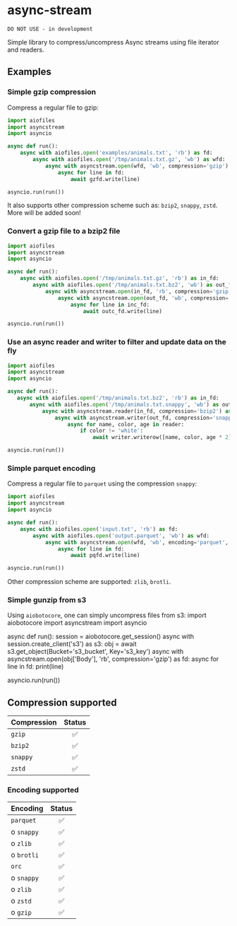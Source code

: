 async-stream
============

    DO NOT USE - in development


Simple library to compress/uncompress Async streams using file iterator and readers.

## Examples

### Simple gzip compression

Compress a regular file to gzip:
```python
import aiofiles
import asyncstream
import asyncio

async def run():
    async with aiofiles.open('examples/animals.txt', 'rb') as fd:
        async with aiofiles.open('/tmp/animals.txt.gz', 'wb') as wfd:
            async with asyncstream.open(wfd, 'wb', compression='gzip') as gzfd:
                async for line in fd:
                    await gzfd.write(line)

asyncio.run(run())
```

It also supports other compression scheme such as: `bzip2`, `snappy`, `zstd`. More will be added soon!

### Convert a gzip file to a bzip2 file

```python
import aiofiles
import asyncstream
import asyncio

async def run():
    async with aiofiles.open('/tmp/animals.txt.gz', 'rb') as in_fd:
        async with aiofiles.open('/tmp/animals.txt.bz2', 'wb') as out_fd:
            async with asyncstream.open(in_fd, 'rb', compression='gzip') as inc_fd:
                async with asyncstream.open(out_fd, 'wb', compression='bzip2') as outc_fd:
                    async for line in inc_fd:
                        await outc_fd.write(line)

asyncio.run(run())
```

### Use an async reader and writer to filter and update data on the fly
 ```python
import aiofiles
import asyncstream
import asyncio
 
async def run():
    async with aiofiles.open('/tmp/animals.txt.bz2', 'rb') as in_fd:
        async with aiofiles.open('/tmp/animals.txt.snappy', 'wb') as out_fd:
            async with asyncstream.reader(in_fd, compression='bzip2') as reader:
                async with asyncstream.writer(out_fd, compression='snappy') as writer:
                    async for name, color, age in reader:
                        if color != 'white':
                            await writer.writerow([name, color, age * 2])
 
asyncio.run(run())
```

### Simple parquet encoding

Compress a regular file to `parquet` using the compression `snappy`:

```python
import aiofiles
import asyncstream
import asyncio

async def run():
    async with aiofiles.open('input.txt', 'rb') as fd:
        async with aiofiles.open('output.parquet', 'wb') as wfd:
            async with asyncstream.open(wfd, 'wb', encoding='parquet', compression='snappy') as pqfd:
                async for line in fd:
                    await pqfd.write(line)

asyncio.run(run())
```

Other compression scheme are supported: `zlib`, `brotli`.

### Simple gunzip from s3

Using `aiobotocore`, one can simply uncompress files from s3:
import aiobotocore
import asyncstream
import asyncio

async def run():
    session = aiobotocore.get_session()
    async with session.create_client('s3') as s3:
    obj = await s3.get_object(Bucket='s3_bucket', Key='s3_key')
    async with asyncstream.open(obj['Body'], 'rb', compression='gzip') as fd:
        async for line in fd:
            print(line)
    
asyncio.run(run()) 

## Compression supported

Compression                                  | Status
-------------------------------------- | :-----:
`gzip`                          | :white_check_mark:
`bzip2`                          | :white_check_mark:
`snappy`                          | :white_check_mark:
`zstd`                          | :white_check_mark:

### Encoding supported
Encoding                                  | Status
-------------------------------------- | :-----:
`parquet`                          | :white_check_mark:
o `snappy`                  | :white_check_mark:
o `zlib`                  | :white_check_mark:
o `brotli`                  | :white_check_mark:
`orc`                          | :white_check_mark:
o `snappy`                  | :white_check_mark:
o `zlib`                  | :white_check_mark:
o `zstd`                  | :white_check_mark:
o `gzip`                  | :white_check_mark:
